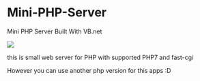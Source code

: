 # Mini-PHP-Server
Mini PHP Server Built With VB.net

<img src="https://raw.githubusercontent.com/fdciabdul/Mini-PHP-Server/master/Standalone/adssda.png">

this is small web server for PHP with supported PHP7 and fast-cgi 

However you can use another php version for this apps :D
